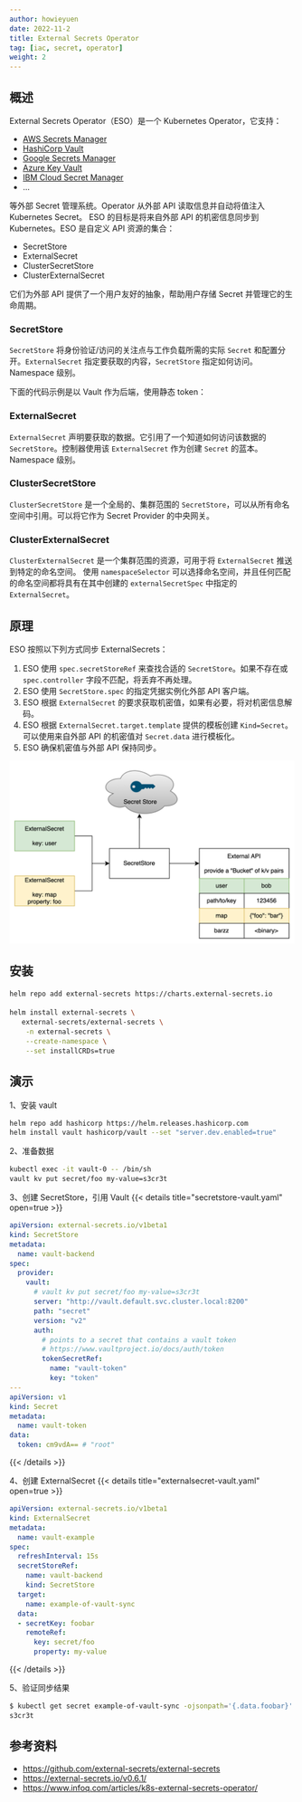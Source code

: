 ```yaml
---
author: howieyuen
date: 2022-11-2
title: External Secrets Operator
tag: [iac, secret, operator]
weight: 2
---
```


## 概述

External Secrets Operator（ESO）是一个 Kubernetes Operator，它支持：

- [AWS Secrets Manager](https://aws.amazon.com/secrets-manager/)
- [HashiCorp Vault](https://www.vaultproject.io/)
- [Google Secrets Manager](https://cloud.google.com/secret-manager)
- [Azure Key Vault](https://azure.microsoft.com/en-us/services/key-vault/)
- [IBM Cloud Secret Manager](https://www.ibm.com/cloud/secrets-manager)
- ...

等外部 Secret 管理系统。Operator 从外部 API 读取信息并自动将值注入 Kubernetes Secret。
ESO 的目标是将来自外部 API 的机密信息同步到 Kubernetes。ESO 是自定义 API 资源的集合：

- SecretStore
- ExternalSecret
- ClusterSecretStore
- ClusterExternalSecret

它们为外部 API 提供了一个用户友好的抽象，帮助用户存储 Secret 并管理它的生命周期。

### SecretStore

`SecretStore` 将身份验证/访问的关注点与工作负载所需的实际 `Secret` 和配置分开。`ExternalSecret` 指定要获取的内容，`SecretStore` 指定如何访问。Namespace 级别。

下面的代码示例是以 Vault 作为后端，使用静态 token：

### ExternalSecret

`ExternalSecret` 声明要获取的数据。它引用了一个知道如何访问该数据的 `SecretStore`。控制器使用该 `ExternalSecret` 作为创建 `Secret` 的蓝本。Namespace 级别。

### ClusterSecretStore

`ClusterSecretStore` 是一个全局的、集群范围的 `SecretStore`，可以从所有命名空间中引用。可以将它作为 Secret Provider 的中央网关。

### ClusterExternalSecret

`ClusterExternalSecret` 是一个集群范围的资源，可用于将 `ExternalSecret` 推送到特定的命名空间。
使用 `namespaceSelector` 可以选择命名空间，并且任何匹配的命名空间都将具有在其中创建的 `externalSecretSpec` 中指定的 `ExternalSecret`。

## 原理

ESO 按照以下列方式同步 ExternalSecrets：

1. ESO 使用 `spec.secretStoreRef` 来查找合适的 `SecretStore`。如果不存在或 `spec.controller` 字段不匹配，将丢弃不再处理。
2. ESO 使用 `SecretStore.spec` 的指定凭据实例化外部 API 客户端。
3. ESO 根据 `ExternalSecret` 的要求获取机密值，如果有必要，将对机密信息解码。
4. ESO 根据 `ExternalSecret.target.template` 提供的模板创建 `Kind=Secret`。可以使用来自外部 API 的机密值对 `Secret.data` 进行模板化。
5. ESO 确保机密值与外部 API 保持同步。

![](/secret-as-code/eso.png)

## 安装

```bash
helm repo add external-secrets https://charts.external-secrets.io

helm install external-secrets \
   external-secrets/external-secrets \
    -n external-secrets \
    --create-namespace \
    --set installCRDs=true
```

## 演示

1、安装 vault
``` bash
helm repo add hashicorp https://helm.releases.hashicorp.com
helm install vault hashicorp/vault --set "server.dev.enabled=true"
```

2、准备数据
```bash
kubectl exec -it vault-0 -- /bin/sh
vault kv put secret/foo my-value=s3cr3t
```

3、创建 SecretStore，引用 Vault
{{< details title="secretstore-vault.yaml" open=true >}}
```yaml
apiVersion: external-secrets.io/v1beta1
kind: SecretStore
metadata:
  name: vault-backend
spec:
  provider:
    vault:
      # vault kv put secret/foo my-value=s3cr3t
      server: "http://vault.default.svc.cluster.local:8200"
      path: "secret"
      version: "v2"
      auth:
        # points to a secret that contains a vault token
        # https://www.vaultproject.io/docs/auth/token
        tokenSecretRef:
          name: "vault-token"
          key: "token"
---
apiVersion: v1
kind: Secret
metadata:
  name: vault-token
data:
  token: cm9vdA== # "root"
```
{{< /details >}}

4、创建 ExternalSecret
{{< details title="externalsecret-vault.yaml" open=true >}}
```yaml
apiVersion: external-secrets.io/v1beta1
kind: ExternalSecret
metadata:
  name: vault-example
spec:
  refreshInterval: 15s
  secretStoreRef:
    name: vault-backend
    kind: SecretStore
  target:
    name: example-of-vault-sync
  data:
  - secretKey: foobar
    remoteRef:
      key: secret/foo
      property: my-value
```
{{< /details >}}

5、验证同步结果
```bash
$ kubectl get secret example-of-vault-sync -ojsonpath='{.data.foobar}'|base64 -d
s3cr3t
```

## 参考资料

- https://github.com/external-secrets/external-secrets
- https://external-secrets.io/v0.6.1/
- https://www.infoq.com/articles/k8s-external-secrets-operator/
